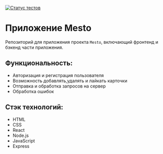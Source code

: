 [![Статус тестов](../../actions/workflows/tests.yml/badge.svg)](../../actions/workflows/tests.yml)

# Приложение Mesto
Репозиторий для приложения проекта `Mesto`, включающий фронтенд и бэкенд части приложения.

## Функциональность:
* Авторизация и регистрация пользователя
* Возможность добавлять,удалять и лайкать карточки
* Отправка и обработка запросов на сервер
* Обработка ошибок

## Стэк технологий:
* HTML
* CSS
* React
* Node.js
* JavaScript
* Express

  

